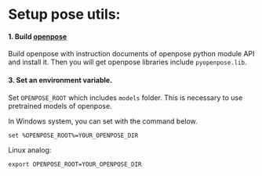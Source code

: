 # Setup pose utils:
#### 1. Build [openpose](https://github.com/CMU-Perceptual-Computing-Lab/openpose)
Build openpose with instruction documents of openpose python module API and install it.
Then you will get openpose libraries include `pyopenpose.lib`.

#### 3. Set an environment variable.
Set `OPENPOSE_ROOT` which includes `models` folder.  This is necessary to use pretrained models of openpose.

In Windows system, you can set with the command below.
```
set %OPENPOSE_ROOT%=YOUR_OPENPOSE_DIR 
```
Linux analog:
```
export OPENPOSE_ROOT=YOUR_OPENPOSE_DIR
```